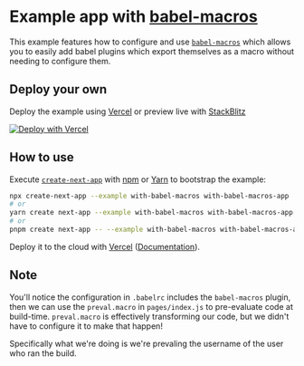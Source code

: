 # Example app with [babel-macros](https://github.com/kentcdodds/babel-macros)

This example features how to configure and use [`babel-macros`](https://github.com/kentcdodds/babel-macros) which allows you to easily add babel plugins which export themselves as a macro without needing to configure them.

## Deploy your own

Deploy the example using [Vercel](https://vercel.com?utm_source=github&utm_medium=readme&utm_campaign=next-example) or preview live with [StackBlitz](https://stackblitz.com/github/vercel/next.js/tree/canary/examples/with-babel-macros)

[![Deploy with Vercel](https://vercel.com/button)](https://vercel.com/new/git/external?repository-url=https://github.com/vercel/next.js/tree/canary/examples/with-babel-macros&project-name=with-babel-macros&repository-name=with-babel-macros)

## How to use

Execute [`create-next-app`](https://github.com/vercel/next.js/tree/canary/packages/create-next-app) with [npm](https://docs.npmjs.com/cli/init) or [Yarn](https://yarnpkg.com/lang/en/docs/cli/create/) to bootstrap the example:

```bash
npx create-next-app --example with-babel-macros with-babel-macros-app
# or
yarn create next-app --example with-babel-macros with-babel-macros-app
# or
pnpm create next-app -- --example with-babel-macros with-babel-macros-app
```

Deploy it to the cloud with [Vercel](https://vercel.com/new?utm_source=github&utm_medium=readme&utm_campaign=next-example) ([Documentation](https://nextjs.org/docs/deployment)).

## Note

You'll notice the configuration in `.babelrc` includes the `babel-macros`
plugin, then we can use the `preval.macro` in `pages/index.js` to pre-evaluate
code at build-time. `preval.macro` is effectively transforming our code, but
we didn't have to configure it to make that happen!

Specifically what we're doing is we're prevaling the username of the user who
ran the build.
